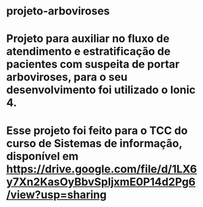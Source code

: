 # projeto-arboviroses
# Projeto para auxiliar no fluxo de atendimento e estratificação de pacientes com suspeita de portar arboviroses, para o seu desenvolvimento foi utilizado o Ionic 4.
# Esse projeto foi feito para o TCC do curso de Sistemas de informação, disponível em https://drive.google.com/file/d/1LX6y7Xn2KasOyBbvSpIjxmE0P14d2Pg6/view?usp=sharing
